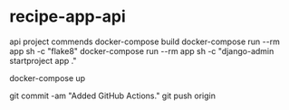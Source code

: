 # recipe-app-api
api project
commends docker-compose build
docker-compose run --rm app sh -c "flake8"
docker-compose run --rm app sh -c "django-admin startproject app ."

docker-compose up

git commit -am "Added GitHub Actions."
git push origin